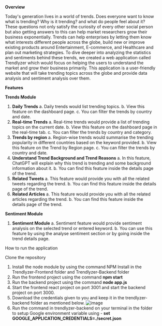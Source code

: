 **Overview**

Today's generation lives in a world of trends. Does everyone want to know what is trending? Why is it
trending? and what do people feel about it? These questions not only satisfy the curiosity of every 
other social person but also getting answers to this can help market researchers grow their business 
exponentially. Trends can help enterprises by letting them know what interests different people across 
the globe, build new or improve existing products around Entertainment, E-commerce, and 
Healthcare and plan out marketing strategies.
To dive deeper into analyzing the statistics and sentiments behind these trends, we created a web 
application called Trendlyzer which would focus on helping the users to understand the market and 
grow their business primarily. This application is a user-friendly website that will take trending 
topics across the globe and provide data analysis and sentiment analysis over them.

**Features**

**Trends Module**

  1.	**Daily Trends**
    a.	Daily trends would list trending topics.
    b.	View this feature on the dashboard page.
    c.	You can filter the trends by country and date.
  2.	**Real-time Trends**
    a.	Real-time trends would provide a list of trending topics on the current date.
    b.	View this feature on the dashboard page in the real-time tab.
    c.	You can filter the trends by country and category.
  3.	**Trends by region**
    a.	Region-wise trends would summarise the trending popularity in different countries based on the keyword provided.
    b.	View this feature on the Trend by Region page.
    c.	You can filter the trends by country and date.
  4.	**Understand Trend Background and Trend Reasons**
    a.	In this feature, ChatGPT will explain why this trend is trending and some background information about it. 
    b.	You can find this feature inside the details page of the trend.
  5.	**Related Tweets**
    a.	This feature would provide you with all the related tweets regarding the trend.
    b.	You can find this feature inside the details page of the trend.
  6.	**Related Articles**
    a.	This feature would provide you with all the related articles regarding the trend.
    b.	You can find this feature inside the details page of the trend.

**Sentiment Module**
  1.	**Sentiment Module**
    a.	Sentiment feature would provide sentiment analysis on the selected trend or entered keyword.
    b.	You can use this feature by using the analyse sentiment section or by going inside the trend details page.
    
    
How to run the application 

Clone the repository 
1.	Install the node module by using the command NPM Install in the Trendlyzer-Frontend folder and Trendlyzer-Backend folder
2.	Run the frontend project using the command **npm start**
3.	Run the backend project using the command **node app.js**
4.	Start the frontend react project on port 3001 and start the backend project on port 3000.
5.	Download the credentials given to you and keep it in the trendlyzer-backend folder as mentioned below.
![image](https://github.com/UOA-CS732-SE750-Students-2023/project-group-youthful-yellowfins/assets/30353201/62660bbd-cfbe-449e-af36-e548440728c1)
6.	Run the command in trendlyzer-backend on your terminal in the folder to setup Google environment variable using -
 **set GOOGLE_APPLICATION_CREDENTIALS=./secret.json**
